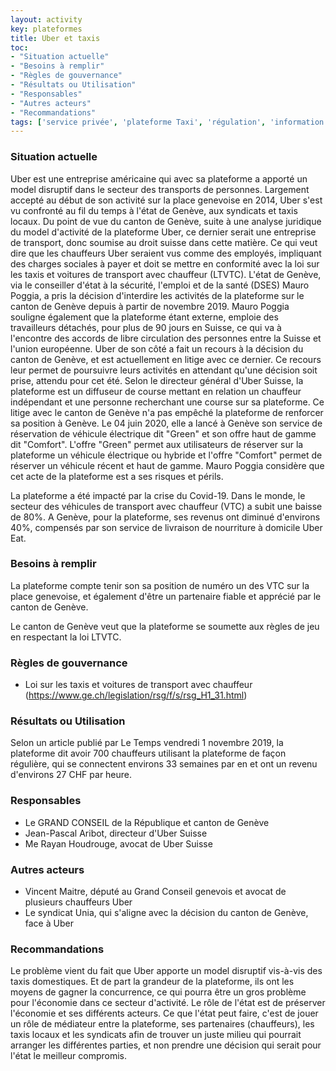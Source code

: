 ```yaml
---
layout: activity
key: plateformes
title: Uber et taxis
toc:
- "Situation actuelle"
- "Besoins à remplir"
- "Règles de gouvernance"
- "Résultats ou Utilisation"
- "Responsables"
- "Autres acteurs"
- "Recommandations"
tags: ['service privée', 'plateforme Taxi', 'régulation', 'information']
---
```


### Situation actuelle

Uber est une entreprise américaine qui avec sa plateforme a apporté un model disruptif dans le secteur des transports de personnes. Largement accepté au début de son activité sur la place genevoise en 2014, Uber s'est vu confronté au fil du temps à l'état de Genève, aux syndicats et taxis locaux.
Du point de vue du canton de Genève, suite à une analyse juridique du model d'activité de la plateforme Uber, ce dernier serait une entreprise de transport, donc soumise au droit suisse dans cette matière. Ce qui veut dire que les chauffeurs Uber seraient vus comme des employés, impliquant des charges sociales à payer et doit se mettre en conformité avec la loi sur les taxis et voitures de transport avec chauffeur (LTVTC).
L'état de Genève, via le conseiller d'état à la sécurité, l'emploi et de la santé (DSES) Mauro Poggia, a pris la décision d'interdire les activités de la plateforme sur le canton de Genève depuis à partir de novembre 2019. Mauro Poggia souligne également que la plateforme étant externe, emploie des travailleurs détachés, pour plus de 90 jours en Suisse, ce qui va à l'encontre des accords de libre circulation des personnes entre la Suisse et l'union européenne. 
Uber de son côté a fait un recours à la décision du canton de Genève, et est actuellement en litige avec ce dernier. Ce recours leur permet de poursuivre leurs activités en attendant qu'une décision soit prise, attendu pour cet été. Selon le directeur général d'Uber Suisse, la plateforme est un diffuseur de course mettant en relation un chauffeur indépendant et une personne recherchant une course sur sa plateforme. Ce litige avec le canton de Genève n'a pas empêché la plateforme de renforcer sa position à Genève. Le 04 juin 2020, elle a lancé à Genève son service de réservation de véhicule électrique dit "Green" et son offre haut de gamme dit "Comfort". L'offre "Green" permet aux utilisateurs de réserver sur la plateforme un véhicule électrique ou hybride et l'offre "Comfort" permet de réserver un véhicule récent et haut de gamme. Mauro Poggia considère que cet acte de la plateforme est a ses risques et périls.

La plateforme a été impacté par la crise du Covid-19. Dans le monde, le secteur des véhicules de transport avec chauffeur (VTC) a subit une baisse de 80%. A Genève, pour la plateforme, ses revenus ont diminué d'environs 40%, compensés par son service de livraison de nourriture à domicile Uber Eat.


### Besoins à remplir

La plateforme compte tenir son sa position de numéro un des VTC sur la place genevoise, et également d'être un partenaire fiable et apprécié par le canton de Genève.

Le canton de Genève veut que la plateforme se soumette aux règles de jeu en respectant la loi LTVTC. 

### Règles de gouvernance

- Loi sur les taxis et voitures de transport avec chauffeur (https://www.ge.ch/legislation/rsg/f/s/rsg_H1_31.html)

### Résultats ou Utilisation

Selon un article publié par Le Temps vendredi 1 novembre 2019, la plateforme dit avoir 700 chauffeurs utilisant la plateforme de façon régulière, qui se connectent environs 33 semaines par en et ont un revenu d'environs 27 CHF par heure.

### Responsables

- Le GRAND CONSEIL de la République et canton de Genève
- Jean-Pascal Aribot, directeur d'Uber Suisse
- Me Rayan Houdrouge, avocat de Uber Suisse

### Autres acteurs

- Vincent Maitre, député au Grand Conseil genevois et avocat de plusieurs chauffeurs Uber
- Le syndicat Unia, qui s'aligne avec la décision du canton de Genève, face à Uber

### Recommandations

Le problème vient du fait que Uber apporte un model disruptif vis-à-vis des taxis domestiques. Et de part la grandeur de la plateforme, ils ont les moyens de gagner la concurrence, ce qui pourra être un gros problème pour l'économie dans ce secteur d'activité. Le rôle de l'état est de préserver l'économie et ses différents acteurs.
Ce que l'état peut faire, c'est de jouer un rôle de médiateur entre la plateforme, ses partenaires (chauffeurs), les taxis locaux et les syndicats afin de trouver un juste milieu qui pourrait arranger les différentes parties, et non prendre une décision qui serait pour l'état le meilleur compromis. 